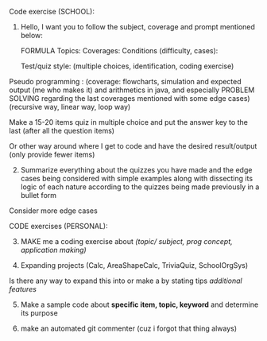 Code exercise (SCHOOL):
1. Hello, I want you to follow the subject, coverage and prompt mentioned below:

    FORMULA
    Topics:
    Coverages:
        Conditions (difficulty, cases):

    Test/quiz style: (multiple choices, identification, coding exercise)
    

Pseudo programming : (coverage: flowcharts, simulation and expected output (me who makes it) and arithmetics in java, and especially PROBLEM SOLVING regarding the last coverages mentioned with some edge cases) (recursive way, linear way, loop way)

Make a 15-20 items quiz in multiple choice and put the answer key to the last (after all the question items)

Or other way around where I get to code and have the desired result/output (only provide fewer items)

2. Summarize everything about the quizzes you have made and the edge cases being considered with simple examples along with dissecting its logic of each nature according to the quizzes being made previously in a bullet form

Consider more edge cases


CODE exercises (PERSONAL):
    
3. MAKE me a coding exercise about _(topic/ subject, prog concept, application making)_ 



4. Expanding projects (Calc, AreaShapeCalc, TriviaQuiz, SchoolOrgSys)

Is there any way to expand this into or make a by stating tips _additional features_

5. Make a sample code about __specific item, topic, keyword__ and determine its purpose



5.  make an automated git commenter (cuz i forgot that thing always)
